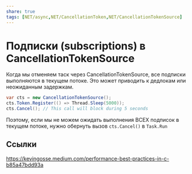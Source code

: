 ```yaml
---
share: true
tags: [NET/async,NET/CancellationToken,NET/CancellationTokenSource]
---
```

# Подписки (subscriptions) в CancellationTokenSource
Когда мы отменяем таск через CancellationTokenSource, все подписки выполняются в текущем потоке. Это может приводить к дедлокам или неожиданным задержкам.
```csharp
var cts = new CancellationTokenSource();
cts.Token.Register(() => Thread.Sleep(5000));
cts.Cancel(); // This call will block during 5 seconds
```
Поэтому, если мы не можем ожидать выполнения ВСЕХ подписок в текущем потоке, нужно обернуть вызов `cts.Cancel()` в `Task.Run`
## Ссылки
https://kevingosse.medium.com/performance-best-practices-in-c-b85a47bdd93a
